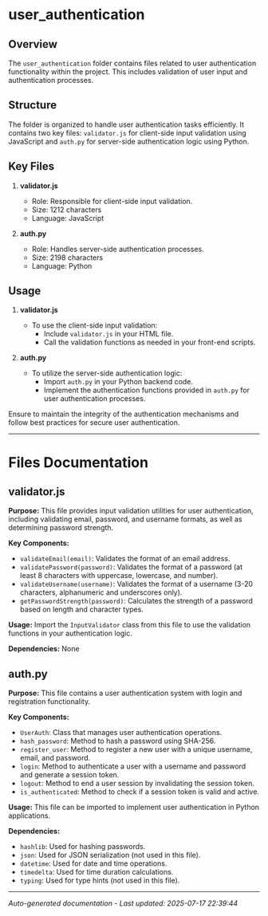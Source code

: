 # user_authentication

## Overview
The `user_authentication` folder contains files related to user authentication functionality within the project. This includes validation of user input and authentication processes.

## Structure
The folder is organized to handle user authentication tasks efficiently. It contains two key files: `validator.js` for client-side input validation using JavaScript and `auth.py` for server-side authentication logic using Python.

## Key Files
1. **validator.js**
   - Role: Responsible for client-side input validation.
   - Size: 1212 characters
   - Language: JavaScript

2. **auth.py**
   - Role: Handles server-side authentication processes.
   - Size: 2198 characters
   - Language: Python

## Usage
1. **validator.js**
   - To use the client-side input validation:
     - Include `validator.js` in your HTML file.
     - Call the validation functions as needed in your front-end scripts.

2. **auth.py**
   - To utilize the server-side authentication logic:
     - Import `auth.py` in your Python backend code.
     - Implement the authentication functions provided in `auth.py` for user authentication processes.

Ensure to maintain the integrity of the authentication mechanisms and follow best practices for secure user authentication.

---

# Files Documentation

## validator.js

**Purpose:** This file provides input validation utilities for user authentication, including validating email, password, and username formats, as well as determining password strength.

**Key Components:**
- `validateEmail(email)`: Validates the format of an email address.
- `validatePassword(password)`: Validates the format of a password (at least 8 characters with uppercase, lowercase, and number).
- `validateUsername(username)`: Validates the format of a username (3-20 characters, alphanumeric and underscores only).
- `getPasswordStrength(password)`: Calculates the strength of a password based on length and character types.

**Usage:** Import the `InputValidator` class from this file to use the validation functions in your authentication logic.

**Dependencies:** None

## auth.py

**Purpose:** This file contains a user authentication system with login and registration functionality.

**Key Components:**
- `UserAuth`: Class that manages user authentication operations.
- `hash_password`: Method to hash a password using SHA-256.
- `register_user`: Method to register a new user with a unique username, email, and password.
- `login`: Method to authenticate a user with a username and password and generate a session token.
- `logout`: Method to end a user session by invalidating the session token.
- `is_authenticated`: Method to check if a session token is valid and active.

**Usage:** This file can be imported to implement user authentication in Python applications.

**Dependencies:**
- `hashlib`: Used for hashing passwords.
- `json`: Used for JSON serialization (not used in this file).
- `datetime`: Used for date and time operations.
- `timedelta`: Used for time duration calculations.
- `typing`: Used for type hints (not used in this file).

---
*Auto-generated documentation - Last updated: 2025-07-17 22:39:44*
